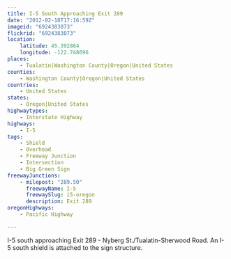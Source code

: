 ```yaml
---
title: I-5 South Approaching Exit 289
date: "2012-02-18T17:16:59Z"
imageid: "6924383073"
flickrid: "6924383073"
location:
    latitude: 45.392864
    longitude: -122.748696
places:
    - Tualatin|Washington County|Oregon|United States
counties:
    - Washington County|Oregon|United States
countries:
    - United States
states:
    - Oregon|United States
highwaytypes:
    - Interstate Highway
highways:
    - I-5
tags:
    - Shield
    - Overhead
    - Freeway Junction
    - Intersection
    - Big Green Sign
freewayJunctions:
    - milepost: "289.50"
      freewayName: I-5
      freewaySlug: i5-oregon
      description: Exit 289
oregonHighways:
    - Pacific Highway

---
```

I-5 south approaching Exit 289 - Nyberg St./Tualatin-Sherwood Road.  An I-5 south shield is attached to the sign structure.